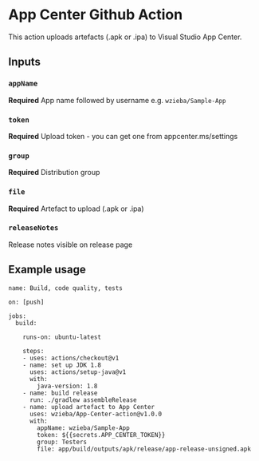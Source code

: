 # App Center Github Action

This action uploads artefacts (.apk or .ipa) to Visual Studio App Center.

## Inputs

### `appName`

**Required** App name followed by username e.g. `wzieba/Sample-App`

### `token`

**Required** Upload token - you can get one from appcenter.ms/settings

### `group`

**Required** Distribution group

### `file`

**Required** Artefact to upload (.apk or .ipa)

### `releaseNotes`

Release notes visible on release page



## Example usage

```
name: Build, code quality, tests 

on: [push]

jobs:
  build:

    runs-on: ubuntu-latest

    steps:
    - uses: actions/checkout@v1
    - name: set up JDK 1.8
      uses: actions/setup-java@v1
      with:
        java-version: 1.8
    - name: build release 
      run: ./gradlew assembleRelease
    - name: upload artefact to App Center
      uses: wzieba/App-Center-action@v1.0.0
      with:
        appName: wzieba/Sample-App
        token: ${{secrets.APP_CENTER_TOKEN}}
        group: Testers
        file: app/build/outputs/apk/release/app-release-unsigned.apk
```
